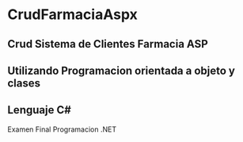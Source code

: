 # CrudFarmaciaAspx

Crud Sistema de Clientes Farmacia ASP 
------
Utilizando Programacion orientada a objeto y clases
--
Lenguaje C#
--
Examen Final Programacion .NET
